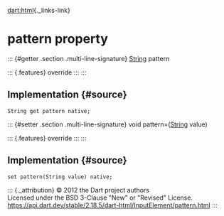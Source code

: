 [dart:html](../../dart-html/dart-html-library){._links-link}

pattern property
================

::: {#getter .section .multi-line-signature}
[String](../../dart-core/string-class) pattern

::: {.features}
override
:::
:::

Implementation {#source}
--------------

``` {.language-dart data-language="dart"}
String get pattern native;
```

::: {#setter .section .multi-line-signature}
void pattern=([String](../../dart-core/string-class) value)

::: {.features}
override
:::
:::

Implementation {#source}
--------------

``` {.language-dart data-language="dart"}
set pattern(String value) native;
```

::: {._attribution}
© 2012 the Dart project authors\
Licensed under the BSD 3-Clause \"New\" or \"Revised\" License.\
<https://api.dart.dev/stable/2.18.5/dart-html/InputElement/pattern.html>
:::
